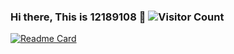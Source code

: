 ### Hi there, This is 12189108 👋 ![Visitor Count](https://profile-counter.glitch.me/12189108/count.svg)

<!--
**12189108/12189108** is a ✨ _special_ ✨ repository because its `README.md` (this file) appears on your GitHub profile.

Here are some ideas to get you started:

- 🔭 I’m currently working on ...
- 🌱 I’m currently learning ...
- 👯 I’m looking to collaborate on ...
- 🤔 I’m looking for help with ...
- 💬 Ask me about ...
- 📫 How to reach me: ...
- 😄 Pronouns: ...
- ⚡ Fun fact: ...
-->

[![Readme Card](https://github-readme-stats-one-bice.vercel.app/api?username=12189108&show_icons=true&role=OWNER,ORGANIZATION_MEMBER,COLLABORATOR)](#)
